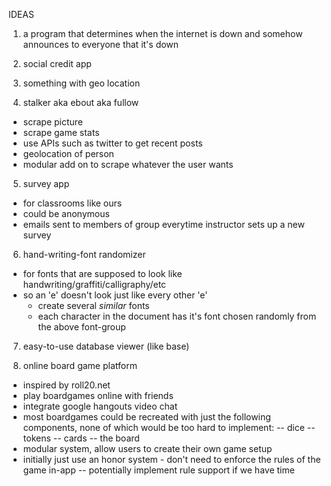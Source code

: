 IDEAS

1. a program that determines when the internet is down and somehow announces to everyone that it's down

2. social credit app

3. something with geo location

4. stalker aka ebout aka fullow
  - scrape picture
  - scrape game stats
  - use APIs such as twitter to get recent posts
  - geolocation of person
  - modular add on to scrape whatever the user wants

5. survey app
  - for classrooms like ours
  - could be anonymous
  - emails sent to members of group everytime instructor sets up a new survey

6. hand-writing-font randomizer
  - for fonts that are supposed to look like handwriting/graffiti/calligraphy/etc
  - so an 'e' doesn't look just like every other 'e'
    - create several *similar* fonts
    - each character in the document has it's font chosen randomly from the above font-group

7. easy-to-use database viewer (like base)

8. online board game platform
  - inspired by roll20.net
  - play boardgames online with friends
  - integrate google hangouts video chat
  - most boardgames could be recreated with just the following components, none of which would be too hard to implement:
  -- dice
  -- tokens
  -- cards
  -- the board
  - modular system, allow users to create their own game setup
  - initially just use an honor system - don't need to enforce the rules of the game in-app
  -- potentially implement rule support if we have time